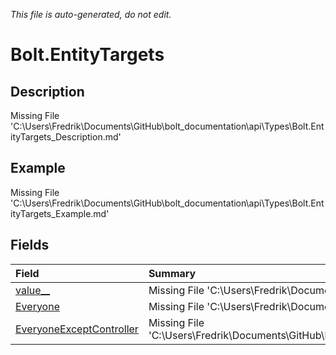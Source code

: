*This file is auto-generated, do not edit.*

# Bolt.EntityTargets
## Description
Missing File 'C:\Users\Fredrik\Documents\GitHub\bolt_documentation\api\Types\Bolt.EntityTargets_Description.md'
## Example
Missing File 'C:\Users\Fredrik\Documents\GitHub\bolt_documentation\api\Types\Bolt.EntityTargets_Example.md'
## Fields
| Field | Summary |
|:-----|:--------|
|[value__](Bolt.EntityTargets/F/value__.md)|Missing File 'C:\Users\Fredrik\Documents\GitHub\bolt_documentation\api\Types\Bolt.EntityTargets\F\value___Summary.md'|
|[Everyone](Bolt.EntityTargets/F/Everyone.md)|Missing File 'C:\Users\Fredrik\Documents\GitHub\bolt_documentation\api\Types\Bolt.EntityTargets\F\Everyone_Summary.md'|
|[EveryoneExceptController](Bolt.EntityTargets/F/EveryoneExceptController.md)|Missing File 'C:\Users\Fredrik\Documents\GitHub\bolt_documentation\api\Types\Bolt.EntityTargets\F\EveryoneExceptController_Summary.md'|
